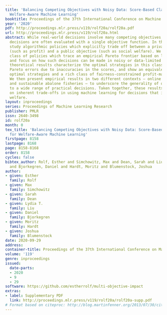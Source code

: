 ```yaml
---
title: 'Balancing Competing Objectives with Noisy Data: Score-Based Classifiers for
  Welfare-Aware Machine Learning'
booktitle: Proceedings of the 37th International Conference on Machine Learning
year: '2020'
pdf: http://proceedings.mlr.press/v119/rolf20a/rolf20a.pdf
url: http://proceedings.mlr.press/v119/rolf20a.html
abstract: While real-world decisions involve many competing objectives, algorithmic
  decisions are often evaluated with a single objective function. In this paper, we
  study algorithmic policies which explicitly trade off between a private objective
  (such as profit) and a public objective (such as social welfare). We analyze a natural
  class of policies which trace an empirical Pareto frontier based on learned scores,
  and focus on how such decisions can be made in noisy or data-limited regimes. Our
  theoretical results characterize the optimal strategies in this class, bound the
  Pareto errors due to inaccuracies in the scores, and show an equivalence between
  optimal strategies and a rich class of fairness-constrained profit-maximizing policies.
  We then present empirical results in two different contexts — online content recommendation
  and sustainable abalone fisheries — to underscore the generality of our approach
  to a wide range of practical decisions. Taken together, these results shed light
  on inherent trade-offs in using machine learning for decisions that impact social
  welfare.
layout: inproceedings
series: Proceedings of Machine Learning Research
publisher: PMLR
issn: 2640-3498
id: rolf20a
month: 0
tex_title: 'Balancing Competing Objectives with Noisy Data: Score-Based Classifiers
  for Welfare-Aware Machine Learning'
firstpage: 8158
lastpage: 8168
page: 8158-8168
order: 8158
cycles: false
bibtex_author: Rolf, Esther and Simchowitz, Max and Dean, Sarah and Liu, Lydia T.
  and Bjorkegren, Daniel and Hardt, Moritz and Blumenstock, Joshua
author:
- given: Esther
  family: Rolf
- given: Max
  family: Simchowitz
- given: Sarah
  family: Dean
- given: Lydia T.
  family: Liu
- given: Daniel
  family: Bjorkegren
- given: Moritz
  family: Hardt
- given: Joshua
  family: Blumenstock
date: 2020-09-29
address: 
container-title: Proceedings of the 37th International Conference on Machine Learning
volume: '119'
genre: inproceedings
issued:
  date-parts:
  - 2020
  - 9
  - 29
software: https://github.com/estherrolf/multi-objective-impact
extras:
- label: Supplementary PDF
  link: http://proceedings.mlr.press/v119/rolf20a/rolf20a-supp.pdf
# Format based on citeproc: http://blog.martinfenner.org/2013/07/30/citeproc-yaml-for-bibliographies/
---
```

